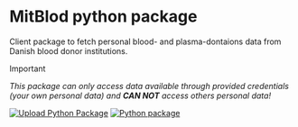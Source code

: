 # MitBlod python package
Client package to fetch personal blood- and plasma-dontaions data from Danish blood donor institutions.

> [!IMPORTANT]
*This package can only access data available through provided credentials (your own personal data) and **CAN NOT** access others personal data!*

[![Upload Python Package](https://github.com/slimcdk/pymitblod/actions/workflows/python-publish.yml/badge.svg)](https://github.com/slimcdk/pymitblod/actions/workflows/python-publish.yml)
[![Python package](https://github.com/slimcdk/pymitblod/actions/workflows/python-package.yml/badge.svg)](https://github.com/slimcdk/pymitblod/actions/workflows/python-package.yml)